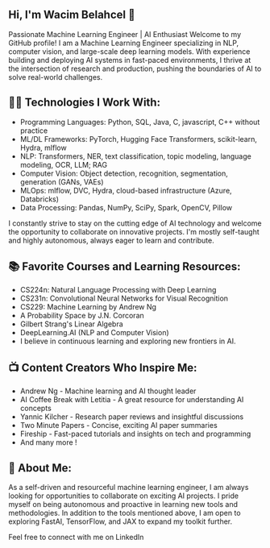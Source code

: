 ## Hi, I'm Wacim Belahcel 👋
Passionate Machine Learning Engineer | AI Enthusiast
Welcome to my GitHub profile! I am a Machine Learning Engineer specializing in NLP, computer vision, and large-scale deep learning models. With experience building and deploying AI systems in fast-paced environments, I thrive at the intersection of research and production, pushing the boundaries of AI to solve real-world challenges.

## 👨‍💻 Technologies I Work With:
- Programming Languages: Python, SQL, Java, C, javascript, C++ without practice
- ML/DL Frameworks: PyTorch, Hugging Face Transformers, scikit-learn, Hydra, mlflow
- NLP: Transformers, NER, text classification, topic modeling, language modeling, OCR, LLM; RAG
- Computer Vision: Object detection, recognition, segmentation, generation (GANs, VAEs)
- MLOps: mlflow, DVC, Hydra, cloud-based infrastructure (Azure, Databricks)
- Data Processing: Pandas, NumPy, SciPy, Spark, OpenCV, Pillow

I constantly strive to stay on the cutting edge of AI technology and welcome the opportunity to collaborate on innovative projects. I'm mostly self-taught and highly autonomous, always eager to learn and contribute.

## 📚 Favorite Courses and Learning Resources:
- CS224n: Natural Language Processing with Deep Learning
- CS231n: Convolutional Neural Networks for Visual Recognition
- CS229: Machine Learning by Andrew Ng
- A Probability Space by J.N. Corcoran
- Gilbert Strang's Linear Algebra
- DeepLearning.AI (NLP and Computer Vision)
- I believe in continuous learning and exploring new frontiers in AI.

## 📺 Content Creators Who Inspire Me:
- Andrew Ng - Machine learning and AI thought leader
- AI Coffee Break with Letitia - A great resource for understanding AI concepts
- Yannic Kilcher - Research paper reviews and insightful discussions
- Two Minute Papers - Concise, exciting AI paper summaries
- Fireship - Fast-paced tutorials and insights on tech and programming
- And many more !
## 🚀 About Me:
As a self-driven and resourceful machine learning engineer, I am always looking for opportunities to collaborate on exciting AI projects. I pride myself on being autonomous and proactive in learning new tools and methodologies. In addition to the tools mentioned above, I am open to exploring FastAI, TensorFlow, and JAX to expand my toolkit further.

Feel free to connect with me on LinkedIn
